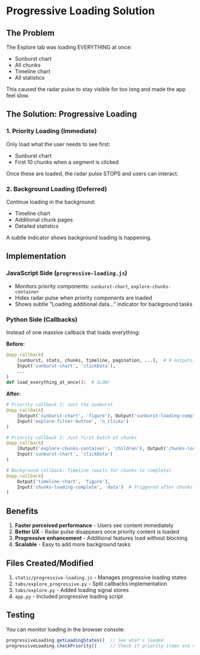 # Progressive Loading Solution

## The Problem
The Explore tab was loading EVERYTHING at once:
- Sunburst chart
- All chunks
- Timeline chart
- All statistics

This caused the radar pulse to stay visible for too long and made the app feel slow.

## The Solution: Progressive Loading

### 1. Priority Loading (Immediate)
Only load what the user needs to see first:
- Sunburst chart
- First 10 chunks when a segment is clicked

Once these are loaded, the radar pulse STOPS and users can interact.

### 2. Background Loading (Deferred)
Continue loading in the background:
- Timeline chart
- Additional chunk pages
- Detailed statistics

A subtle indicator shows background loading is happening.

## Implementation

### JavaScript Side (`progressive-loading.js`)
- Monitors priority components: `sunburst-chart`, `explore-chunks-container`
- Hides radar pulse when priority components are loaded
- Shows subtle "Loading additional data..." indicator for background tasks

### Python Side (Callbacks)
Instead of one massive callback that loads everything:

**Before:**
```python
@app.callback(
    [sunburst, stats, chunks, timeline, pagination, ...],  # 9 outputs!
    Input('sunburst-chart', 'clickData'),
    ...
)
def load_everything_at_once():  # SLOW!
```

**After:**
```python
# Priority callback 1: Just the sunburst
@app.callback(
    [Output('sunburst-chart', 'figure'), Output('sunburst-loading-complete', 'data')],
    Input('explore-filter-button', 'n_clicks')
)

# Priority callback 2: Just first batch of chunks
@app.callback(
    [Output('explore-chunks-container', 'children'), Output('chunks-loading-complete', 'data')],
    Input('sunburst-chart', 'clickData')
)

# Background callback: Timeline (waits for chunks to complete)
@app.callback(
    Output('timeline-chart', 'figure'),
    Input('chunks-loading-complete', 'data')  # Triggered after chunks load
)
```

## Benefits
1. **Faster perceived performance** - Users see content immediately
2. **Better UX** - Radar pulse disappears once priority content is loaded
3. **Progressive enhancement** - Additional features load without blocking
4. **Scalable** - Easy to add more background tasks

## Files Created/Modified
1. `static/progressive-loading.js` - Manages progressive loading states
2. `tabs/explore_progressive.py` - Split callbacks implementation
3. `tabs/explore.py` - Added loading signal stores
4. `app.py` - Included progressive loading script

## Testing
You can monitor loading in the browser console:
```javascript
progressiveLoading.getLoadingStates()  // See what's loaded
progressiveLoading.checkPriority()     // Check if priority items are done
```